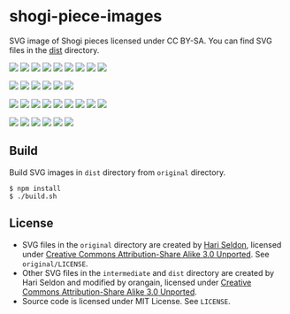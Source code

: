 # shogi-piece-images
SVG image of Shogi pieces licensed under CC BY-SA. You can find SVG files in the [dist](https://github.com/orangain/shogi-piece-images/tree/master/dist) directory.

<img src="https://orangain.github.io/shogi-piece-images/dist/0FU.svg"> <img src="https://orangain.github.io/shogi-piece-images/dist/0KY.svg"> <img src="https://orangain.github.io/shogi-piece-images/dist/0KE.svg"> <img src="https://orangain.github.io/shogi-piece-images/dist/0GI.svg"> <img src="https://orangain.github.io/shogi-piece-images/dist/0KI.svg"> <img src="https://orangain.github.io/shogi-piece-images/dist/0KA.svg"> <img src="https://orangain.github.io/shogi-piece-images/dist/0HI.svg"> <img src="https://orangain.github.io/shogi-piece-images/dist/0GY.svg"> <img src="https://orangain.github.io/shogi-piece-images/dist/0OU.svg">

<img src="https://orangain.github.io/shogi-piece-images/dist/0TO.svg"> <img src="https://orangain.github.io/shogi-piece-images/dist/0NY.svg"> <img src="https://orangain.github.io/shogi-piece-images/dist/0NK.svg"> <img src="https://orangain.github.io/shogi-piece-images/dist/0NG.svg"> <img src="https://orangain.github.io/shogi-piece-images/dist/0UM.svg"> <img src="https://orangain.github.io/shogi-piece-images/dist/0RY.svg">

<img src="https://orangain.github.io/shogi-piece-images/dist/1FU.svg"> <img src="https://orangain.github.io/shogi-piece-images/dist/1KY.svg"> <img src="https://orangain.github.io/shogi-piece-images/dist/1KE.svg"> <img src="https://orangain.github.io/shogi-piece-images/dist/1GI.svg"> <img src="https://orangain.github.io/shogi-piece-images/dist/1KI.svg"> <img src="https://orangain.github.io/shogi-piece-images/dist/1KA.svg"> <img src="https://orangain.github.io/shogi-piece-images/dist/1HI.svg"> <img src="https://orangain.github.io/shogi-piece-images/dist/1GY.svg"> <img src="https://orangain.github.io/shogi-piece-images/dist/1OU.svg">

<img src="https://orangain.github.io/shogi-piece-images/dist/1TO.svg"> <img src="https://orangain.github.io/shogi-piece-images/dist/1NY.svg"> <img src="https://orangain.github.io/shogi-piece-images/dist/1NK.svg"> <img src="https://orangain.github.io/shogi-piece-images/dist/1NG.svg"> <img src="https://orangain.github.io/shogi-piece-images/dist/1UM.svg"> <img src="https://orangain.github.io/shogi-piece-images/dist/1RY.svg">

## Build

Build SVG images in `dist` directory from `original` directory.

```
$ npm install
$ ./build.sh
```

## License

* SVG files in the `original` directory are created by [Hari Seldon](https://commons.wikimedia.org/wiki/User:Hari_Seldon), licensed under [Creative Commons Attribution-Share Alike 3.0 Unported](https://creativecommons.org/licenses/by-sa/3.0/deed.en). See `original/LICENSE`.
* Other SVG files in the `intermediate` and `dist` directory are created by Hari Seldon and modified by orangain, licensed under [Creative Commons Attribution-Share Alike 3.0 Unported](https://creativecommons.org/licenses/by-sa/3.0/deed.en).
* Source code is licensed under MIT License. See `LICENSE`.
